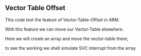 ## Vector Table Offset 

This code test the feature of Vector-Table-Offset in ARM.

With this feature we can move our Vector-Table elsewhere.

Here we will create an array and move the vector-table there;

to see the working we shell simulate SVC interrupt from the array
